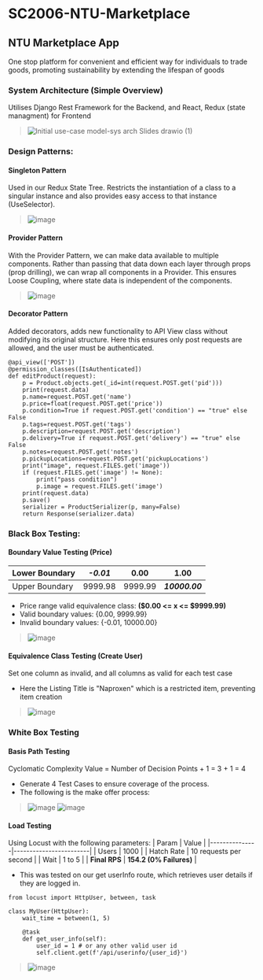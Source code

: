 # SC2006-NTU-Marketplace
## NTU Marketplace App
One stop platform for convenient and efficient way for individuals to trade goods, promoting sustainability by extending the lifespan of goods


### System Architecture (Simple Overview)
Utilises Django Rest Framework for the Backend, and React, Redux (state managment) for Frontend
> ![Initial use-case model-sys arch Slides drawio (1)](https://user-images.githubusercontent.com/64686163/230790692-9ad2954e-116d-4d96-97aa-6ddfa2962521.png)

### Design Patterns:
#### Singleton Pattern
Used in our Redux State Tree.
Restricts the instantiation of a class to a singular instance and also provides easy access to that instance (UseSelector).
> ![image](https://user-images.githubusercontent.com/64686163/230884622-8308f357-f065-4bf1-af85-95685a420300.png)

#### Provider Pattern
With the Provider Pattern, we can make data available to multiple components. Rather than passing that data down each layer through props (prop drilling), we can wrap all components in a Provider. This ensures Loose Coupling, where state data is independent of the components.
> ![image](https://user-images.githubusercontent.com/64686163/230885355-6a7ce5e4-c1cf-4056-974f-a47b22d3c03b.png)

#### Decorator Pattern
Added decorators, adds new functionality to API View class without modifying its original structure. Here this ensures only post requests are allowed, and the user must be authenticated.
```
@api_view(['POST'])
@permission_classes([IsAuthenticated])
def editProduct(request):
    p = Product.objects.get(_id=int(request.POST.get('pid')))
    print(request.data)
    p.name=request.POST.get('name')
    p.price=float(request.POST.get('price'))
    p.condition=True if request.POST.get('condition') == "true" else False
    p.tags=request.POST.get('tags')
    p.description=request.POST.get('description')
    p.delivery=True if request.POST.get('delivery') == "true" else False
    p.notes=request.POST.get('notes')
    p.pickupLocations=request.POST.get('pickupLocations')
    print("image", request.FILES.get('image'))
    if (request.FILES.get('image') != None): 
        print("pass condition")
        p.image = request.FILES.get('image')
    print(request.data)
    p.save()
    serializer = ProductSerializer(p, many=False)
    return Response(serializer.data)
```


### Black Box Testing:
#### Boundary Value Testing (Price)
| Lower Boundary         | **_-0.01_** | 0.00    | 1.00           |
|------------------------|-------------|---------|----------------|
| Upper Boundary         | 9999.98     | 9999.99 | **_10000.00_** |

- Price range valid equivalence class: **($0.00 <= x <= $9999.99)**
- Valid boundary values: {0.00, 9999.99}
- Invalid boundary values: {-0.01, 10000.00}
> ![image](https://user-images.githubusercontent.com/64686163/230882010-5ae9c59c-22ed-440d-ae06-b179e53d4bb4.png)

#### Equivalence Class Testing (Create User)
Set one column as invalid, and all columns as valid for each test case
- Here the Listing Title is "Naproxen" which is a restricted item, preventing item creation
> ![image](https://user-images.githubusercontent.com/64686163/230886771-fd5e41f1-ab8c-4797-b385-2e7bfde7713d.png)

### White Box Testing
####  Basis Path Testing
Cyclomatic Complexity Value = Number of Decision Points + 1 = 3 + 1 = 4
- Generate 4 Test Cases to ensure coverage of the process.
- The following is the make offer process:
> ![image](https://user-images.githubusercontent.com/64686163/230882301-27112973-5c41-43e4-98b8-5de9b4cc0f92.png)
> ![image](https://user-images.githubusercontent.com/64686163/230882339-e8b3ca4d-330b-4caa-9960-fd9f7dde69c4.png)

#### Load Testing
Using Locust with the following parameters:
| Param         | Value                  |
|---------------|------------------------|
| Users         | 1000                   |
| Hatch Rate    | 10 requests per second |
| Wait          | 1 to 5                 |
| **Final RPS** | **154.2 (0% Failures)** |
- This was tested on our get userInfo route, which retrieves user details if they are logged in.
```
from locust import HttpUser, between, task

class MyUser(HttpUser):
    wait_time = between(1, 5)

    @task
    def get_user_info(self):
        user_id = 1 # or any other valid user id
        self.client.get(f'/api/userinfo/{user_id}')
```
> ![image](https://user-images.githubusercontent.com/64686163/230887659-94bf6319-fa2c-4657-9c48-5c5851e292d7.png)

